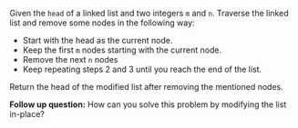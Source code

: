 Given the `head` of a linked list and two integers `m` and `n`. Traverse the linked list and remove some nodes in the following way:

- Start with the head as the current node.
- Keep the first `m` nodes starting with the current node.
- Remove the next `n` nodes
- Keep repeating steps 2 and 3 until you reach the end of the list.

Return the head of the modified list after removing the mentioned nodes.

**Follow up question:** How can you solve this problem by modifying the list in-place?
